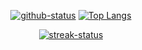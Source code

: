 <!--
**szh-bash/szh-bash** is a ✨ _special_ ✨ repository because its `README.md` (this file) appears on your GitHub profile.

Here are some ideas to get you started:

- 🔭 I’m currently working on ...
- 🌱 I’m currently learning ...
- 👯 I’m looking to collaborate on ...
- 🤔 I’m looking for help with ...
- 💬 Ask me about ...
- 📫 How to reach me: ...
- 😄 Pronouns: ...
- ⚡ Fun fact: ...
-->
<!-- ### Hi there 👋 I am [Immortal.S](http://szh-bash.github.io/)! -->

<!--
## Skills 🚀
### Programming language
[![c++](https://img.shields.io/badge/-c++-blue?style=for-the-badge&logoColor=white)](https://github.com/szh-bash)
[![python](https://img.shields.io/badge/-python-blue?style=for-the-badge&logoColor=white)](https://github.com/szh-bash)
[![algorithm](https://img.shields.io/badge/-algorithm-blue?style=for-the-badge&logoColor=white)](https://github.com/szh-bash)

### Tools
[![idea](https://img.shields.io/badge/-idea-black?style=for-the-badge&logo=intellij-idea&logoColor=white)](https://github.com/szh-bash)
[![maven](https://img.shields.io/badge/-maven-black?style=for-the-badge&logo=apache-maven&logoColor=white)](https://github.com/szh-bash)
[![gradle](https://img.shields.io/badge/-gradle-black?style=for-the-badge&logo=gradle&logoColor=white)](https://github.com/szh-bash)
[![git](https://img.shields.io/badge/-git-black?style=for-the-badge&logo=git&logoColor=white)](https://github.com/szh-bash)
[![github](https://img.shields.io/badge/github-black?style=for-the-badge&logo=github&logoColor=white)](https://github.com/szh-bash)
[![markdown](https://img.shields.io/badge/-markdown-black?style=for-the-badge&logo=markdown&logoColor=white)](https://github.com/szh-bash)
[![json](https://img.shields.io/badge/-json-black?style=for-the-badge&logo=json&logoColor=white)](https://github.com/szh-bash)
-->
<p align="center">
<!-- ## Stats 📊 -->
<!-- [![szh-bash's GitHub stats](https://github-readme-stats-git-masterrstaa-rickstaa.vercel.app/api?username=szh-bash&hide_title=true&show_icons=true&count_private=true&include_all_commits=true&theme=github_dark&hide_border=true&werlkjaw=werlkjaw)](https://github.com/szh-bash)[![Top Langs](https://github-readme-stats-git-masterrstaa-rickstaa.vercel.app/api/top-langs/?username=szh-bash&layout=compact&theme=github_dark&hide_border=true)](https://github.com/szh-bash) -->
<!-- ## Repo -->
<!-- [![ACM](https://github-readme-stats-git-masterrstaa-rickstaa.vercel.app/api/pin/?username=szh-bash&repo=ACM&theme=github_dark)](https://github.com/szh-bash/ACM)
[![ProjectArk](https://github-readme-stats-git-masterrstaa-rickstaa.vercel.app/api/pin/?username=szh-bash&repo=ProjectArk&theme=github_dark)](https://github.com/szh-bash/ProjectArk)
[![FaceRecognition](https://github-readme-stats-git-masterrstaa-rickstaa.vercel.app/api/pin/?username=szh-bash&repo=FaceRecognition&theme=github_dark)](https://github.com/szh-bash/FaceRecognition)
[![water-meter-number](https://github-readme-stats-git-masterrstaa-rickstaa.vercel.app/api/pin/?username=szh-bash&repo=water-meter-number&theme=github_dark)](https://github.com/szh-bash/water-meter-number) 
[![GitHub Streak](https://streak-stats.demolab.com?user=szh-bash&theme=dark&hide_border=true)](https://git.io/streak-stats)-->
  <a href='https://github.com/szh-bash'> <img alt="github-status" src="https://github-readme-stats-git-masterrstaa-rickstaa.vercel.app/api?username=szh-bash&hide_title=true&show_icons=true&count_private=true&include_all_commits=true&theme=github_dark&hide_border=true&werlkjaw=werlkjaw"></a>
  <a href='https://github.com/szh-bash'> <img alt="Top Langs" src="https://github-readme-stats-git-masterrstaa-rickstaa.vercel.app/api/top-langs/?username=szh-bash&layout=compact&theme=github_dark&hide_border=true"></a>
</p>
<p align="center">
  <a href='https://git.io/streak-stats'> <img alt="streak-status" src="https://streak-stats.demolab.com?user=szh-bash&theme=dark&hide_border=true">  </a> 
</p>
